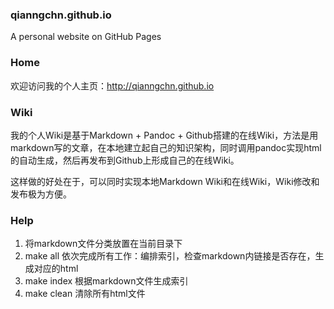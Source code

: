 ### qianngchn.github.io
A personal website on GitHub Pages

### Home
欢迎访问我的个人主页：<http://qianngchn.github.io>

### Wiki
我的个人Wiki是基于Markdown + Pandoc + Github搭建的在线Wiki，方法是用markdown写的文章，在本地建立起自己的知识架构，同时调用pandoc实现html的自动生成，然后再发布到Github上形成自己的在线Wiki。

这样做的好处在于，可以同时实现本地Markdown Wiki和在线Wiki，Wiki修改和发布极为方便。

### Help

1. 将markdown文件分类放置在当前目录下
2. make all 依次完成所有工作：编排索引，检查markdown内链接是否存在，生成对应的html
3. make index 根据markdown文件生成索引
4. make clean 清除所有html文件
